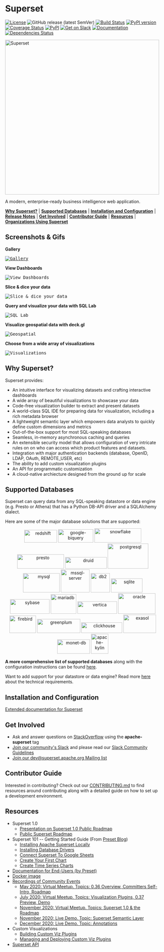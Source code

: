 <!--
Licensed to the Apache Software Foundation (ASF) under one
or more contributor license agreements.  See the NOTICE file
distributed with this work for additional information
regarding copyright ownership.  The ASF licenses this file
to you under the Apache License, Version 2.0 (the
"License"); you may not use this file except in compliance
with the License.  You may obtain a copy of the License at

  http://www.apache.org/licenses/LICENSE-2.0

Unless required by applicable law or agreed to in writing,
software distributed under the License is distributed on an
"AS IS" BASIS, WITHOUT WARRANTIES OR CONDITIONS OF ANY
KIND, either express or implied.  See the License for the
specific language governing permissions and limitations
under the License.
-->

Superset
=========

[![License](https://img.shields.io/badge/License-Apache%202.0-blue.svg)](https://opensource.org/licenses/Apache-2.0)
![GitHub release (latest SemVer)](https://img.shields.io/github/v/release/apache/superset)
[![Build Status](https://github.com/apache/superset/workflows/Python/badge.svg)](https://github.com/apache/superset/actions)
[![PyPI version](https://badge.fury.io/py/apache-superset.svg)](https://badge.fury.io/py/apache-superset)
[![Coverage Status](https://codecov.io/github/apache/superset/coverage.svg?branch=master)](https://codecov.io/github/apache/superset)
[![PyPI](https://img.shields.io/pypi/pyversions/apache-superset.svg?maxAge=2592000)](https://pypi.python.org/pypi/apache-superset)
[![Get on Slack](https://img.shields.io/badge/slack-join-orange.svg)](https://join.slack.com/t/apache-superset/shared_invite/zt-g8lpruog-HeqpgYrwdfrD5OYhlU7hPQ)
[![Documentation](https://img.shields.io/badge/docs-apache.org-blue.svg)](https://superset.apache.org)
[![Dependencies Status](https://david-dm.org/apache/superset/status.svg?path=superset-frontend)](https://david-dm.org/apache/superset?path=superset-frontend)

<img
  src="https://github.com/apache/superset/raw/master/superset-frontend/branding/superset-logo-horiz-apache.png"
  alt="Superset"
  width="500"
/>

A modern, enterprise-ready business intelligence web application.

[**Why Superset?**](#why-superset) |
[**Supported Databases**](#supported-databases) |
[**Installation and Configuration**](#installation-and-configuration) |
[**Release Notes**](RELEASING/release-notes-0-38/README.md) |
[**Get Involved**](#get-involved) |
[**Contributor Guide**](#contributor-guide) |
[**Resources**](#resources) |
[**Organizations Using Superset**](INTHEWILD.md)


## Screenshots & Gifs

**Gallery**

<kbd><a href="https://superset.apache.org/gallery"><img title="Gallery" src="https://raw.githubusercontent.com/apache/superset/master/superset-frontend/images/screenshots/gallery.jpg"></a></kbd><br/>

**View Dashboards**

<kbd><img title="View Dashboards" src="https://raw.githubusercontent.com/apache/superset/master/superset-frontend/images/screenshots/slack_dash.jpg"></kbd><br/>

**Slice & dice your data**

<kbd><img title="Slice & dice your data" src="https://raw.githubusercontent.com/apache/superset/master/superset-frontend/images/screenshots/explore.jpg"></kbd><br/>

**Query and visualize your data with SQL Lab**

<kbd><img title="SQL Lab" src="https://raw.githubusercontent.com/apache/superset/master/superset-frontend/images/screenshots/sql_lab.jpg"></kbd><br/>

**Visualize geospatial data with deck.gl**

<kbd><img title="Geospatial" src="https://raw.githubusercontent.com/apache/superset/master/superset-frontend/images/screenshots/geospatial_dash.jpg"></kbd><br/>

**Choose from a wide array of visualizations**

<kbd><img title="Visualizations" src="https://raw.githubusercontent.com/apache/superset/master/superset-frontend/images/screenshots/explore_visualizations.jpg"></kbd><br/>


## Why Superset?

Superset provides:

* An intuitive interface for visualizing datasets and
    crafting interactive dashboards
* A wide array of beautiful visualizations to showcase your data
* Code-free visualization builder to extract and present datasets
* A world-class SQL IDE for preparing data for visualization, including a rich metadata browser
* A lightweight semantic layer which empowers data analysts to quickly define custom dimensions and metrics
* Out-of-the-box support for most SQL-speaking databases
* Seamless, in-memory asynchronous caching and queries
* An extensible security model that allows configuration of very intricate rules on
    on who can access which product features and datasets.
* Integration with major
    authentication backends (database, OpenID, LDAP, OAuth, REMOTE_USER, etc)
* The ability to add custom visualization plugins
* An API for programmatic customization
* A cloud-native archiecture designed from the ground up for scale

## Supported Databases

Superset can query data from any SQL-speaking datastore or data engine (e.g. Presto or Athena) that has a Python DB-API driver and a SQLAlchemy dialect.

Here are some of the major database solutions that are supported:

<p align="center">
  <img src="superset-frontend/images/redshift.png" alt="redshift" border="0" width="106" height="41"/>
  <img src="superset-frontend/images/google-biquery.png" alt="google-biquery" border="0" width="114" height="43"/>
  <img src="superset-frontend/images/snowflake.png" alt="snowflake" border="0" width="152" height="46"/>
  <img src="superset-frontend/images/presto.png" alt="presto" border="0" width="152" height="46"/>
  <img src="superset-frontend/images/druid.png" alt="druid" border="0" width="135" height="37" />
  <img src="superset-frontend/images/postgresql.png" alt="postgresql" border="0" width="132" height="81" />
  <img src="superset-frontend/images/mysql.png" alt="mysql" border="0" width="119" height="62" />
  <img src="superset-frontend/images/mssql-server.png" alt="mssql-server" border="0" width="93" height="74" />
  <img src="superset-frontend/images/db2.png" alt="db2" border="0" width="62" height="62" />
  <img src="superset-frontend/images/sqlite.png" alt="sqlite" border="0" width="102" height="45" />
  <img src="superset-frontend/images/sybase.png" alt="sybase" border="0" width="128" height="47" />
  <img src="superset-frontend/images/mariadb.png" alt="mariadb" border="0" width="83" height="63" />
  <img src="superset-frontend/images/vertica.png" alt="vertica" border="0" width="128" height="40" />
  <img src="superset-frontend/images/oracle.png" alt="oracle" border="0" width="121" height="66" />
  <img src="superset-frontend/images/firebird.png" alt="firebird" border="0" width="86" height="56" />
  <img src="superset-frontend/images/greenplum.png" alt="greenplum" border="0" width="140" height="45" />
  <img src="superset-frontend/images/clickhouse.png" alt="clickhouse" border="0" width="133" height="34" />  
  <img src="superset-frontend/images/exasol.png" alt="exasol" border="0" width="106" height="59" />
  <img src="superset-frontend/images/monet-db.png" alt="monet-db" border="0" width="106" height="46" />
  <img src="superset-frontend/images/apache-kylin.png" alt="apache-kylin" border="0" width="56" height="64"/>
</p>

**A more comprehensive list of supported databases** along with the configuration instructions can be found
[here](https://superset.apache.org/docs/databases/installing-database-drivers).

Want to add support for your datastore or data engine? Read more [here](https://superset.apache.org/docs/frequently-asked-questions#does-superset-work-with-insert-database-engine-here) about the technical requirements.


## Installation and Configuration

[Extended documentation for Superset](https://superset.apache.org/docs/installation/installing-superset-using-docker-compose)

## Get Involved

* Ask and answer questions on [StackOverflow](https://stackoverflow.com/questions/tagged/apache-superset) using the **apache-superset** tag
* [Join our community's Slack](https://join.slack.com/t/apache-superset/shared_invite/zt-g8lpruog-HeqpgYrwdfrD5OYhlU7hPQ)
  and please read our [Slack Community Guidelines](CODE_OF_CONDUCT.md#slack-community-guidelines)
* [Join our dev@superset.apache.org Mailing list](https://lists.apache.org/list.html?dev@superset.apache.org)


## Contributor Guide

Interested in contributing? Check out our
[CONTRIBUTING.md](https://github.com/apache/superset/blob/master/CONTRIBUTING.md)
to find resources around contributing along with a detailed guide on
how to set up a development environment.


## Resources

* Superset 1.0
  * [Presentation on Superset 1.0 Public Roadmap](https://docs.google.com/presentation/d/1FGgyI8tLWLUPSQ5eEno78bylLfobj9O2W4yoUoFYHH8/edit#slide=id.g9c182b81b9_1_0)
  * [Public Superset Roadmap](https://github.com/apache-superset/superset-roadmap/projects/1)
* Superset 101 -- Getting Started Guide (From [Preset Blog](https://preset.io/blog/))
  * [Installing Apache Superset Locally](https://preset.io/blog/2020-05-11-getting-started-installing-superset/)
  * [Installing Database Drivers](https://preset.io/blog/2020-05-18-install-db-drivers/)
  * [Connect Superset To Google Sheets](https://preset.io/blog/2020-06-01-connect-superset-google-sheets/)
  * [Create Your First Chart](https://preset.io/blog/2020-06-08-first-chart/)
  * [Create Time Series Charts](https://preset.io/blog/2020-06-26-timeseries-chart/)
* [Documentation for End-Users (by Preset)](https://docs.preset.io/)
* [Docker image](https://hub.docker.com/r/apache/superset)
* [Recordings of Community Events](https://www.youtube.com/channel/UCMuwrvBsg_jjI2gLcm04R0g)
  * [May 2020: Virtual Meetup. Topics: 0.36 Overview, Committers Self-Intro, Roadmap](https://www.youtube.com/watch?v=tXGDmqjmcTs&t=20s)
  * [July 2020: Virtual Meetup. Topics: Visualization Plugins, 0.37 Preview, Demo](https://www.youtube.com/watch?v=f6up5x_iRbI)
  * [November 2020: Virtual Meetup. Topics: Superset 1.0 & the Roadmap](https://www.youtube.com/watch?v=GwtWRUSEjk4)
  * [November 2020: Live Demo. Topic: Superset Semantic Layer](https://www.youtube.com/watch?v=8VL4ZPLFUYI)
  * [December 2020: Live Demo. Topic: Annotations](https://www.youtube.com/watch?v=Yk6bKgphj1Q)
* Custom Visualizations
  * [Building Custom Viz Plugins](https://superset.apache.org/docs/installation/building-custom-viz-plugins)
  * [Managing and Deploying Custom Viz Plugins](https://medium.com/nmc-techblog/apache-superset-manage-custom-viz-plugins-in-production-9fde1a708e55)
* [Superset API](https://superset.apache.org/docs/rest-api)
